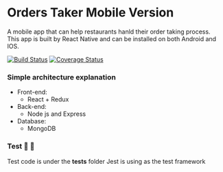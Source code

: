 # Orders Taker Mobile Version

A mobile app that can help restaurants hanld their order taking process.
This app is built by React Native and can be installed on both Android and IOS.

[![Build Status](https://travis-ci.org/PengWang0316/OrdersTakerMobile.svg?branch=master)](https://travis-ci.org/PengWang0316/OrdersTakerMobile) [![Coverage Status](https://coveralls.io/repos/github/PengWang0316/OrdersTakerMobile/badge.svg?branch=master)](https://coveralls.io/github/PengWang0316/OrdersTakerMobile?branch=master)

### Simple architecture explanation

- Front-end:
  - React + Redux
- Back-end:
  - Node js and Express
- Database:
  - MongoDB

### Test :tada: :tada:
Test code is under the __tests__ folder
Jest is using as the test framework

